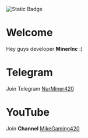 ![Static Badge](https://img.shields.io/badge/xiaomi-soon-brightorange?style=flat&logo=Xiaomi&logoColor=white&label=MIUI%2015&color=orange&link=https%3A%2F%2Fwww.mi.com%2Fru%2Fmiui)
# Welcome
Hey guys developer **MinerInc** :)
# Telegram
Join Telegram [NurMiner420](https://t.me/hkemoji23)
# YouTube
Join **Channel** [MikeGaming420](https://m.youtube.com/@MikeGaming420/featured)
